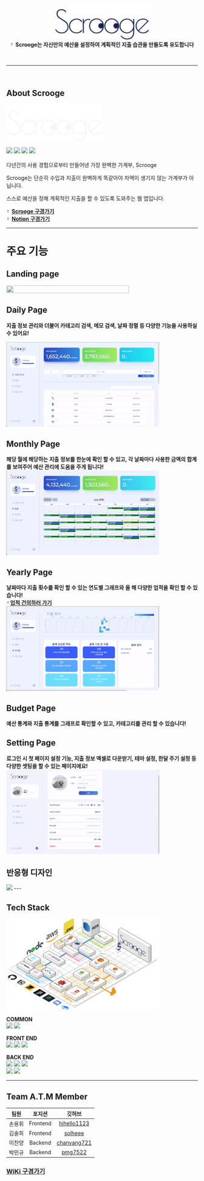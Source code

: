 <p align="center">
<img src="https://github.com/codestates/Scrooge-server/blob/master/Wiki_image/%E1%84%8E%E1%85%AC%E1%84%8C%E1%85%A9%E1%86%BC%E1%84%85%E1%85%A9%E1%84%80%E1%85%A9.png?raw=true" width="50%"><br>
 <img src="https://github.com/codestates/Scrooge-server/blob/master/Wiki_image/%E1%84%83%E1%85%B5%E1%84%91%E1%85%A9%E1%86%AF%E1%84%90%E1%85%B3%20%E1%84%86%E1%85%A1%E1%84%89%E1%85%B3%E1%84%8F%E1%85%A9%E1%84%90%E1%85%B3%20%E1%84%8B%E1%85%B5%E1%84%86%E1%85%B5%E1%84%8C%E1%85%B5.png?raw=true" width="2%"> <strong>Scrooge는 자신만의 예산을 설정하여 계획적인 지출 습관을 만들도록 유도합니다</strong>
</p>

<br>

---

<br>

## About Scrooge
<img src="https://github.com/codestates/Scrooge-server/blob/master/Wiki_image/%E1%84%92%E1%85%B4%E1%86%AB%E1%84%85%E1%85%A9%E1%84%80%E1%85%A9.png?raw=true" width="50%"><br>

![](https://img.shields.io/badge/Project-Scrooge-blueviolet?style=for-the-badge)
![](https://img.shields.io/badge/Scrooge-Web-black?style=for-the-badge)
![](https://img.shields.io/badge/Scrooge-tablet-purple?style=for-the-badge)
![](https://img.shields.io/badge/Scrooge-mobile-%23D13212?style=for-the-badge)<br><br>
다년간의 사용 경험으로부터 만들어낸 가장 완벽한 가계부, Scrooge <br>

Scrooge는 단순히 수입과 지출이 완벽하게 똑같아야 차액이 생기지 않는 가계부가 아닙니다. <br>

스스로 예산을 정해 계획적인 지출을 할 수 있도록 도와주는 웹 앱입니다.<br>

<img src="https://github.com/codestates/Scrooge-server/blob/master/Wiki_image/%E1%84%83%E1%85%B5%E1%84%91%E1%85%A9%E1%86%AF%E1%84%90%E1%85%B3%20%E1%84%86%E1%85%A1%E1%84%89%E1%85%B3%E1%84%8F%E1%85%A9%E1%84%90%E1%85%B3%20%E1%84%8B%E1%85%B5%E1%84%86%E1%85%B5%E1%84%8C%E1%85%B5.png?raw=true" width="2%"> **[Scrooge 구경가기](https://scrooge.today)**<br>
<img src="https://github.com/codestates/Scrooge-server/blob/master/Wiki_image/%E1%84%83%E1%85%B5%E1%84%91%E1%85%A9%E1%86%AF%E1%84%90%E1%85%B3%20%E1%84%86%E1%85%A1%E1%84%89%E1%85%B3%E1%84%8F%E1%85%A9%E1%84%90%E1%85%B3%20%E1%84%8B%E1%85%B5%E1%84%86%E1%85%B5%E1%84%8C%E1%85%B5.png?raw=true" width="2%"> **[Notion 구경가기]()**

---
# 주요 기능

## Landing page
<img src="https://github.com/codestates/Scrooge-server/blob/master/Wiki_image/%EB%9E%9C%EB%94%A9%ED%8E%98%EC%9D%B4%EC%A7%80.gif?raw=true" width="80%" height="80%">

## Daily Page
**지출 정보 관리와 더불어 카테고리 검색, 메모 검색, 날짜 정렬 등 다양한 기능을 사용하실 수 있어요!**

<img src="https://github.com/codestates/Scrooge-server/blob/master/Wiki_image/%E1%84%82%E1%85%A9%E1%84%89%E1%85%A7%E1%86%AB%E1%84%86%E1%85%AE%E1%86%AB%E1%84%89%E1%85%A5%20gif/Daily%20page/%E1%84%8C%E1%85%B5%E1%84%8E%E1%85%AE%E1%86%AF%20%E1%84%89%E1%85%A2%E1%86%BC%E1%84%89%E1%85%A5%E1%86%BC%20%E1%84%89%E1%85%AE%E1%84%8C%E1%85%A5%E1%86%BC%20%E1%84%89%E1%85%A1%E1%86%A8%E1%84%8C%E1%85%A6%20.gif?raw=true" width="80%">

## Monthly Page
**해당 월에 해당하는 지출 정보를 한눈에 확인 할 수 있고, 각 날짜마다 사용한 금액의 합계를 보여주어 예산 관리에 도움을 주게 됩니다!**
<img src="https://github.com/codestates/Scrooge-server/blob/master/Wiki_image/%E1%84%82%E1%85%A9%E1%84%89%E1%85%A7%E1%86%AB%E1%84%86%E1%85%AE%E1%86%AB%E1%84%89%E1%85%A5%20gif/Monthly%20page/%E1%84%8B%E1%85%AF%E1%86%AF%E1%84%87%E1%85%A7%E1%86%AF.gif?raw=true" width="80%">

## Yearly Page
**날짜마다 지출 횟수를 확인 할 수 있는 연도별 그래프와 올 해 다양한 업적을 확인 할 수 있습니다!**<br>
<img src="https://github.com/codestates/Scrooge-server/blob/master/Wiki_image/%E1%84%83%E1%85%B5%E1%84%91%E1%85%A9%E1%86%AF%E1%84%90%E1%85%B3%20%E1%84%86%E1%85%A1%E1%84%89%E1%85%B3%E1%84%8F%E1%85%A9%E1%84%90%E1%85%B3%20%E1%84%8B%E1%85%B5%E1%84%86%E1%85%B5%E1%84%8C%E1%85%B5.png?raw=true" width="2%">**[업적 건의하러 가기](https://github.com/codestates/Scrooge-server/discussions)**<br>
<img src="https://github.com/codestates/Scrooge-server/blob/master/Wiki_image/%E1%84%82%E1%85%A9%E1%84%89%E1%85%A7%E1%86%AB%E1%84%86%E1%85%AE%E1%86%AB%E1%84%89%E1%85%A5%20gif/Yearly%20page/%E1%84%8C%E1%85%A1%E1%86%AB%E1%84%83%E1%85%B5%E1%84%87%E1%85%A1%E1%87%80.gif?raw=true" width="80%">

## Budget Page
**예산 통계와 지출 통계를 그래프로 확인할 수 있고, 카테고리를 관리 할 수 있습니다!**

## Setting Page
**로그인 시 첫 페이지 설정 기능, 지출 정보 엑셀로 다운받기, 테마 설정, 한달 주기 설정 등 다양한 셋팅을 할 수 있는 페이지에요!**
<img src="https://github.com/codestates/Scrooge-server/blob/master/Wiki_image/%E1%84%82%E1%85%A9%E1%84%89%E1%85%A7%E1%86%AB%E1%84%86%E1%85%AE%E1%86%AB%E1%84%89%E1%85%A5%20gif/Setting%20page/%E1%84%8B%E1%85%A6%E1%86%A8%E1%84%89%E1%85%A6%E1%86%AF%E1%84%91%E1%85%A1%E1%84%8B%E1%85%B5%E1%86%AF%E1%84%83%E1%85%A1%E1%84%8B%E1%85%AE%E1%86%AB.gif?raw=true" width="80%">

## 반응형 디자인
<img src="https://github.com/codestates/Scrooge-server/blob/master/Wiki_image/%E1%84%82%E1%85%A9%E1%84%89%E1%85%A7%E1%86%AB%E1%84%86%E1%85%AE%E1%86%AB%E1%84%89%E1%85%A5%20gif/Responsive%20page/%E1%84%83%E1%85%A6%E1%84%8B%E1%85%B5%E1%86%AF%E1%84%85%E1%85%B5%20%E1%84%87%E1%85%A1%E1%86%AB%E1%84%8B%E1%85%B3%E1%86%BC%E1%84%92%E1%85%A7%E1%86%BC.gif?raw=true" width="80%">
---

## Tech Stack<br>
<img src="https://github.com/codestates/Scrooge-server/blob/master/Wiki_image/3D%E1%84%8B%E1%85%A1%E1%84%8F%E1%85%B5%E1%84%90%E1%85%A6%E1%86%A8%E1%84%8E%E1%85%A7.png?raw=true" width="80%" height="80%">

**COMMON**<br>
![](https://img.shields.io/badge/Common-Node-blue?style=for-the-badge&logoColor=white%22)
![](https://camo.githubusercontent.com/4eb7c1ee8e54ba42058a1329a0fe8104b33fa6953c65f317e29c231ede33226c/68747470733a2f2f696d672e736869656c64732e696f2f62616467652f434f4d4d4f4e2d50524554544945522d4637423933453f7374796c653d666f722d7468652d6261646765266c6f676f3d7072657474696572)

**FRONT END** <br>
![](https://img.shields.io/badge/front-REACT-blue?style=for-the-badge&logo=react&logoColor=white%22)
![](https://camo.githubusercontent.com/adf0b94d6d328f18bc51dabd144eaeb0f09e12f9d5934535afa4dca91be58205/68747470733a2f2f696d672e736869656c64732e696f2f62616467652f46524f4e542d52454455582d707572706c653f7374796c653d666f722d7468652d6261646765266c6f676f3d7265647578)
![](https://img.shields.io/badge/front-scss-%23BF4080?style=for-the-badge&logo=Rudux&logoColor=white)<br>

**BACK END** <br>
![](https://camo.githubusercontent.com/f7be9e2ed888504c82a4a00ea8b1b927b5624721b7c2daf825ee1535c88bf286/68747470733a2f2f696d672e736869656c64732e696f2f62616467652f4241434b2d455850524553532d626c61636b3f7374796c653d666f722d7468652d6261646765266c6f676f3d65787072657373)
![](https://img.shields.io/badge/BACK-sequelize-blue?style=for-the-badge)
![](https://img.shields.io/badge/BACK-MySQL-99FFFF?style=for-the-badge&logo=mysql&logoColor=99FFFF%22)<br>
![](https://img.shields.io/badge/BACK-AWS-%23F8991D?style=for-the-badge&logoColor=white%22)
![](https://img.shields.io/badge/back-OAuth-%23002A7A?style=for-the-badge)

---

## Team A.T.M Member
| 팀원 | 포지션 | 깃허브 |
|:---:|:---:|:---:|
| 손용휘 | Frontend | [hihello1123](https://github.com/hihello1123)<br> |
| 김솔희 | Frontend | [solheee](https://github.com/solheee)<br> |
| 이찬양 | Backend | [chanyang721](https://github.com/chanyang721)<br> |
| 박민규 | Backend | [pmg7522](https://github.com/pmg7522)<br> |

### [WiKi 구경가기](https://github.com/codestates/Scrooge-server/wiki)
